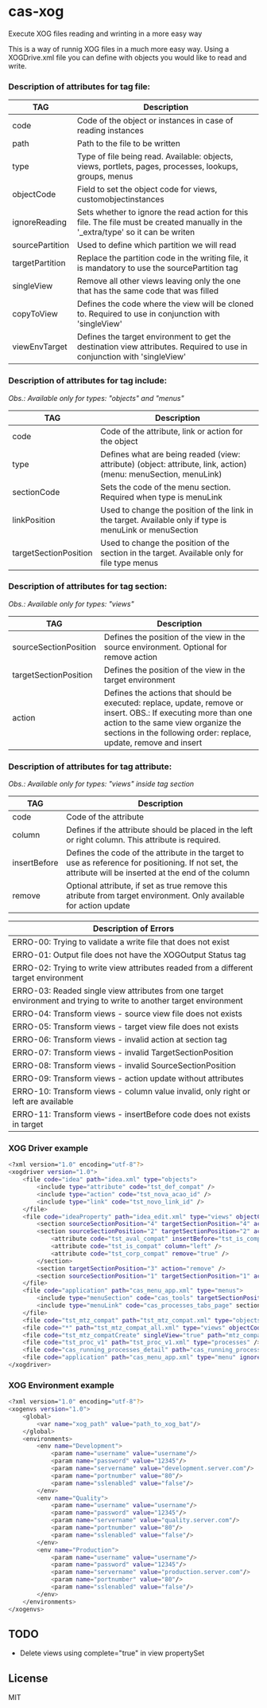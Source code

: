 # cas-xog
Execute XOG files reading and wrinting in a more easy way

This is a way of runnig XOG files in a much more easy way. Using a XOGDrive.xml file you can define with objects you would like to read and write.

### Description of attributes for tag file:
| TAG | Description |
| ------ | ------ |
| code | Code of the object or instances in case of reading instances |
| path | Path to the file to be written |
| type | Type of file being read. Available: objects, views, portlets, pages, processes, lookups, groups, menus |
| objectCode | Field to set the object code for views, customobjectinstances |
| ignoreReading | Sets whether to ignore the read action for this file. The file must be created manually in the '_extra/type' so it can be writen |
| sourcePartition | Used to define which partition we will read |
| targetPartition | Replace the partition code in the writing file, it is mandatory to use the sourcePartition tag |
| singleView | Remove all other views leaving only the one that has the same code that was filled |
| copyToView | Defines the code where the view will be cloned to. Required to use in conjunction with 'singleView' |
| viewEnvTarget | Defines the target environment to get the destination view attributes. Required to use in conjunction with 'singleView' |

### Description of attributes for tag include:

*Obs.: Available only for types: "objects" and "menus"*

| TAG | Description |
| ------ | ------ |
| code | Code of the attribute, link or action for the object |
| type | Defines what are being readed (view: attribute) (object: attribute, link, action) (menu: menuSection, menuLink) |
| sectionCode | Sets the code of the menu section. Required when type is menuLink |
| linkPosition | Used to change the position of the link in the target. Available only if type is menuLink or menuSection |
| targetSectionPosition | Used to change the position of the section in the target. Available only for file type menus |


### Description of attributes for tag section:

*Obs.: Available only for types: "views"*

| TAG | Description |
| ------ | ------ |
| sourceSectionPosition | Defines the position of the view in the source environment. Optional for remove action |
| targetSectionPosition | Defines the position of the view in the target environment |
| action | Defines the actions that should be executed: replace, update, remove or insert. OBS.: If executing more than one action to the same view organize the sections in the following order: replace, update, remove and insert |

### Description of attributes for tag attribute:

*Obs.: Available only for types: "views" inside tag section*

| TAG | Description |
| ------ | ------ |
| code | Code of the attribute |
| column | Defines if the attribute should be placed in the left or right column. This attribute is required. |
| insertBefore | Defines the code of the attribute in the target to use as reference for positioning. If not set, the attribute will be inserted at the end of the column |
| remove | Optional attribute, if set as true remove this atribute from target environment. Only available for action update | 


| Description of Errors |
| ---------- |
| ERRO-00: Trying to validate a write file that does not exist |
| ERRO-01: Output file does not have the XOGOutput Status tag |
| ERRO-02: Trying to write view attributes readed from a different target environment |
| ERRO-03: Readed single view attributes from one target environment and trying to write to another target environment |
| ERRO-04: Transform views - source view file does not exists |
| ERRO-05: Transform views - target view file does not exists |
| ERRO-06: Transform views - invalid action at section tag |
| ERRO-07: Transform views - invalid TargetSectionPosition |
| ERRO-08: Transform views - invalid SourceSectionPosition |
| ERRO-09: Transform views - action update without attributes |
| ERRO-10: Transform views - column value invalid, only right or left are available |
| ERRO-11: Transform views - insertBefore code does not exists in target |


### XOG Driver example
```sh
<?xml version="1.0" encoding="utf-8"?>
<xogdriver version="1.0">
    <file code="idea" path="idea.xml" type="objects">
        <include type="attribute" code="tst_def_compat" />
        <include type="action" code="tst_nova_acao_id" />
        <include type="link" code="tst_novo_link_id" />
    </file>
    <file code="ideaProperty" path="idea_edit.xml" type="views" objectCode="idea" sourcePartition="partition10" singleView="true" viewEnvTarget="1">
        <section sourceSectionPosition="4" targetSectionPosition="4" action="replace" />
        <section sourceSectionPosition="2" targetSectionPosition="2" action="update" >
            <attribute code="tst_aval_compat" insertBefore="tst_is_compat" column="left" />
            <attribute code="tst_is_compat" column="left" />
            <attribute code="tst_corp_compat" remove="true" />
        </section>
        <section targetSectionPosition="3" action="remove" />
        <section sourceSectionPosition="1" targetSectionPosition="1" action="insert" />
    </file>
    <file code="application" path="cas_menu_app.xml" type="menus">
        <include type="menuSection" code="cas_tools" targetSectionPosition="1000" />
        <include type="menuLink" code="cas_processes_tabs_page" sectionCode ="cas_tools" linkPosition="1000" targetSectionPosition="1000" />
    </file>
    <file code="tst_mtz_compat" path="tst_mtz_compat.xml" type="objects" />
    <file code="*" path="tst_mtz_compat_all.xml" type="views" objectCode="tst_mtz_compat" />
    <file code="tst_mtz_compatCreate" singleView="true" path="mtz_compat_create.xml" type="views" objectCode="tst_mtz_compat" sourcePartition="partition10" targetPartition="partition20" copyToView="tst_mtz_compatProperty" />
    <file code="tst_proc_v1" path="tst_proc_v1.xml" type="processes" />
    <file code="cas_running_processes_detail" path="cas_running_processes_detail.xml" type="portlets" />
    <file code="application" path="cas_menu_app.xml" type="menu" ignoreReading="true" />
</xogdriver>
```

### XOG Environment example
```sh
<?xml version="1.0" encoding="utf-8"?>
<xogenvs version="1.0">
    <global>
        <var name="xog_path" value="path_to_xog_bat"/>
    </global>
    <environments>
        <env name="Development">
            <param name="username" value="username"/>
            <param name="password" value="12345"/>
            <param name="servername" value="development.server.com"/>
            <param name="portnumber" value="80"/>
            <param name="sslenabled" value="false"/>
        </env>
        <env name="Quality">
            <param name="username" value="username"/>
            <param name="password" value="12345"/>
            <param name="servername" value="quality.server.com"/>
            <param name="portnumber" value="80"/>
            <param name="sslenabled" value="false"/>
        </env>
        <env name="Production">
            <param name="username" value="username"/>
            <param name="password" value="12345"/>
            <param name="servername" value="production.server.com"/>
            <param name="portnumber" value="80"/>
            <param name="sslenabled" value="false"/>
        </env>
    </environments>
</xogenvs>
```


TODO
----
* Delete views using complete="true" in view propertySet


License
----

MIT
